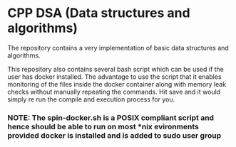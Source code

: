 # CPP DSA (Data structures and algorithms)

The repository contains a very implementation of basic data structures and algorithms.

This repository also contains several bash script which can be used if the user has docker installed. The advantage to use the script that
it enables monitoring of the files inside the docker container along with memory leak checks without manually repeating the commands. Hit
save and it would simply re run the compile and execution process for you.

### NOTE: The spin-docker.sh is a POSIX compliant script and hence should be able to run on most *nix evironments provided docker is installed and is added to sudo user group